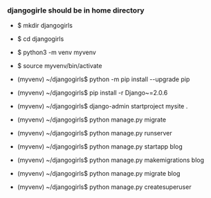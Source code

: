 ### djangogirle should be in home directory  
* $ mkdir djangogirls
* $ cd djangogirls

* $ python3 -m venv myvenv
* $ source myvenv/bin/activate
* (myvenv) ~/djangogirls$ python -m pip install --upgrade pip
* (myvenv) ~/djangogirls$ pip install -r Django~=2.0.6
* (myvenv) ~/djangogirls$ django-admin startproject mysite .
* (myvenv) ~/djangogirls$ python manage.py migrate
* (myvenv) ~/djangogirls$ python manage.py runserver
* (myvenv) ~/djangogirls$ python manage.py startapp blog
* (myvenv) ~/djangogirls$ python manage.py makemigrations blog
* (myvenv) ~/djangogirls$ python manage.py migrate blog
* (myvenv) ~/djangogirls$ python manage.py createsuperuser
